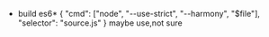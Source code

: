 * build es6*
	{
    "cmd": ["node", "--use-strict", "--harmony", "$file"],
    "selector": "source.js"
	}
maybe use,not sure

